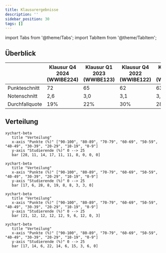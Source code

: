 ```yaml
---
title: Klausurergebnisse
description: ''
sidebar_position: 30
tags: []
---
```


import Tabs from '@theme/Tabs'; import TabItem from '@theme/TabItem';

## Überblick

|                | Klausur Q4 2024 (WWIBE224) | Klausur Q1 2023 (WWIBE123) | Klausur Q4 2022 (WWIBE122) | Klausur Q1 2021 (WWIBE121) | Durchschnitt |
| -------------- | -------------------------- | -------------------------- | -------------------------- | -------------------------- | ------------ |
| Punkteschnitt  | 72                         | 65                         | 62                         | 63                         | 66           |
| Notenschnitt   | 2,6                        | 3,0                        | 3,1                        | 3,1                        | 3,0          |
| Durchfallquote | 19%                        | 22%                        | 30%                        | 28%                        | 25%          |

## Verteilung

<Tabs>
  <TabItem value="wwibe224" label="Klausur Q4 2024" default>

```mermaid
xychart-beta
   title "Verteilung"
   x-axis "Punkte (%)" ["90-100", "80-89", "70-79", "60-69", "50-59", "40-49", "30-39", "20-29", "10-19", "0-9"]
   y-axis "Studierende (%)" 0 --> 25
   bar [28, 11, 14, 17, 11, 11, 8, 0, 0, 0]
```

  </TabItem>
  <TabItem value="wwibe123" label="Klausur Q1 2024">

```mermaid
xychart-beta
   title "Verteilung"
   x-axis "Punkte (%)" ["90-100", "80-89", "70-79", "60-69", "50-59", "40-49", "30-39", "20-29", "10-19", "0-9"]
   y-axis "Studierende (%)" 0 --> 25
   bar [17, 6, 28, 8, 19, 8, 8, 3, 3, 0]
```

  </TabItem>
  <TabItem value="wwibe122" label="Klausur Q4 2022">

```mermaid
xychart-beta
   title "Verteilung"
   x-axis "Punkte (%)" ["90-100", "80-89", "70-79", "60-69", "50-59", "40-49", "30-39", "20-29", "10-19", "0-9"]
   y-axis "Studierende (%)" 0 --> 25
   bar [21, 12, 12, 12, 12, 9, 6, 12, 0, 3]
```

  </TabItem>
  <TabItem value="wwibe121" label="Klausur Q1 2022">

```mermaid
xychart-beta
   title "Verteilung"
   x-axis "Punkte (%)" ["90-100", "80-89", "70-79", "60-69", "50-59", "40-49", "30-39", "20-29", "10-19", "0-9"]
   y-axis "Studierende (%)" 0 --> 25
   bar [17, 14, 6, 22, 14, 6, 15, 3, 6, 0]
```

  </TabItem>
</Tabs>
